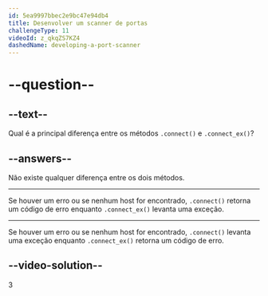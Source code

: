 ```yaml
---
id: 5ea9997bbec2e9bc47e94db4
title: Desenvolver um scanner de portas
challengeType: 11
videoId: z_qkqZS7KZ4
dashedName: developing-a-port-scanner
---
```


# --question--

## --text--

Qual é a principal diferença entre os métodos `.connect()` e `.connect_ex()`?

## --answers--

Não existe qualquer diferença entre os dois métodos.

---

Se houver um erro ou se nenhum host for encontrado, `.connect()` retorna um código de erro enquanto `.connect_ex()` levanta uma exceção.

---

Se houver um erro ou se nenhum host for encontrado, `.connect()` levanta uma exceção enquanto `.connect_ex()` retorna um código de erro.

## --video-solution--

3

